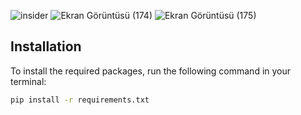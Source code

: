 ![insider](https://github.com/user-attachments/assets/bf9198bb-5c48-4bd5-88b8-09bbb7a2b661)
![Ekran Görüntüsü (174)](https://github.com/user-attachments/assets/135f0979-6c84-4332-8846-4d598c6c272d)
![Ekran Görüntüsü (175)](https://github.com/user-attachments/assets/43eebf63-ed95-48ba-a309-c0a04a85c67a)

## Installation

To install the required packages, run the following command in your terminal:

```bash
pip install -r requirements.txt
